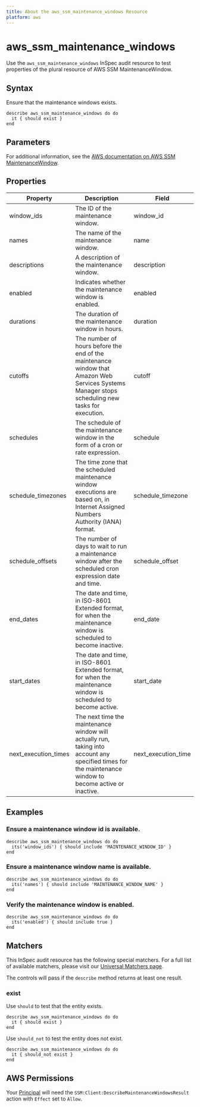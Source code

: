 ```yaml
---
title: About the aws_ssm_maintenance_windows Resource
platform: aws
---
```


# aws_ssm_maintenance_windows

Use the `aws_ssm_maintenance_windows` InSpec audit resource to test properties of the plural resource of AWS SSM MaintenanceWindow.

## Syntax

Ensure that the maintenance windows exists.

    describe aws_ssm_maintenance_windows do do
      it { should exist }
    end

## Parameters

For additional information, see the [AWS documentation on AWS SSM MaintenanceWindow](https://docs.aws.amazon.com/AWSCloudFormation/latest/UserGuide/aws-resource-ssm-maintenancewindow.html).

## Properties

| Property | Description | Field | 
| --- | --- | --- |
| window_ids | The ID of the maintenance window. | window_id |
| names | The name of the maintenance window. | name |
| descriptions | A description of the maintenance window. | description |
| enabled | Indicates whether the maintenance window is enabled. | enabled |
| durations | The duration of the maintenance window in hours. | duration |
| cutoffs | The number of hours before the end of the maintenance window that Amazon Web Services Systems Manager stops scheduling new tasks for execution. | cutoff |
| schedules | The schedule of the maintenance window in the form of a cron or rate expression. | schedule |
| schedule_timezones | The time zone that the scheduled maintenance window executions are based on, in Internet Assigned Numbers Authority (IANA) format. | schedule_timezone |
| schedule_offsets | The number of days to wait to run a maintenance window after the scheduled cron expression date and time. | schedule_offset |
| end_dates | The date and time, in ISO-8601 Extended format, for when the maintenance window is scheduled to become inactive. | end_date |
| start_dates | The date and time, in ISO-8601 Extended format, for when the maintenance window is scheduled to become active. | start_date |
| next_execution_times | The next time the maintenance window will actually run, taking into account any specified times for the maintenance window to become active or inactive. | next_execution_time |

## Examples

### Ensure a maintenance window id is available.
    describe aws_ssm_maintenance_windows do do
      its('window_ids') { should include 'MAINTENANCE_WINDOW_ID' }
    end

### Ensure a maintenance window name is available.
    describe aws_ssm_maintenance_windows do do
      its('names') { should include 'MAINTENANCE_WINDOW_NAME' }
    end

### Verify the maintenance window is enabled.
    describe aws_ssm_maintenance_windows do do
      its('enabled') { should include true }
    end

## Matchers

This InSpec audit resource has the following special matchers. For a full list of available matchers, please visit our [Universal Matchers page](https://www.inspec.io/docs/reference/matchers/).

The controls will pass if the `describe` method returns at least one result.

### exist

Use `should` to test that the entity exists.

    describe aws_ssm_maintenance_windows do do
      it { should exist }
    end

Use `should_not` to test the entity does not exist.

    describe aws_ssm_maintenance_windows do do
      it { should_not exist }
    end

## AWS Permissions

Your [Principal](https://docs.aws.amazon.com/IAM/latest/UserGuide/intro-structure.html#intro-structure-principal) will need the `SSM:Client:DescribeMaintenanceWindowsResult` action with `Effect` set to `Allow`.